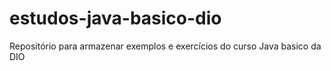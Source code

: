 # estudos-java-basico-dio
Repositório para armazenar exemplos e exercícios do curso Java basico da DIO
